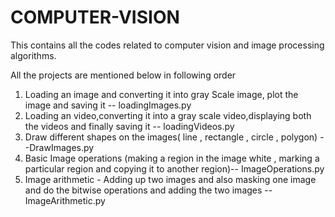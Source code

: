 # COMPUTER-VISION

This contains all the codes related to computer vision and image processing algorithms.

All the projects are mentioned below in following order

1. Loading an image and converting it into gray Scale image, plot the image and saving it -- loadingImages.py
2. Loading an video,converting it into a gray scale video,displaying both the videos and finally saving it -- loadingVideos.py
3. Draw different shapes on the images( line , rectangle , circle , polygon) --DrawImages.py
4. Basic Image operations (making a region in the image white , marking a particular region and copying it to another region)-- ImageOperations.py
5. Image arithmetic - Adding up two images  and also masking one image and do the bitwise operations and adding the two images -- ImageArithmetic.py
